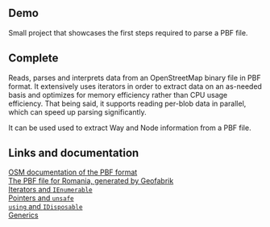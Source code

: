## Demo

Small project that showcases the first steps required to parse a PBF file.

## Complete

Reads, parses and interprets data from an OpenStreetMap binary file in PBF format. It extensively uses iterators in order to extract data on an as-needed basis and optimizes for memory efficiency rather than CPU usage efficiency. That being said, it supports reading per-blob data in parallel, which can speed up parsing significantly.

It can be used used to extract Way and Node information from a PBF file.

## Links and documentation

[OSM documentation of the PBF format](https://wiki.openstreetmap.org/wiki/PBF_Format)  
[The PBF file for Romania, generated by Geofabrik](https://download.geofabrik.de/europe/romania-latest.osm.pbf)  
[Iterators and `IEnumerable`](https://learn.microsoft.com/en-us/dotnet/csharp/iterators)  
[Pointers and `unsafe`](https://learn.microsoft.com/en-us/dotnet/csharp/language-reference/unsafe-code)  
[`using` and `IDisposable`](https://learn.microsoft.com/en-us/dotnet/csharp/language-reference/statements/using)  
[Generics](https://learn.microsoft.com/en-us/dotnet/csharp/fundamentals/types/generics)